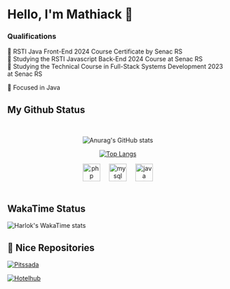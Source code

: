 # Hello, I'm Mathiack 👋


### Qualifications

📑 RSTI Java Front-End 2024 Course Certificate by Senac RS <br>
📑 Studying the RSTI Javascript Back-End 2024 Course at Senac RS <br>
📑 Studying the Technical Course in Full-Stack Systems Development 2023 at Senac RS 


🎯 Focused in Java

## My Github Status
 <br>
<div align="center">
  
![Anurag's GitHub stats](https://github-readme-stats.vercel.app/api?username=Mathiack\&include_all_commits=true&theme=dark&show_icons=true&rank_icon=github&show=reviews,discussions_started,discussions_answered,prs_merged,prs_merged_percentage)

[![Top Langs](https://github-readme-stats.vercel.app/api/top-langs/?username=Mathiack&layout=compact&theme=dark)](https://github.com/anuraghazra/github-readme-stats)

<img src="https://cdn.jsdelivr.net/gh/devicons/devicon/icons/php/php-original.svg" height="40" alt="php logo"  />

<img width="12" />

<img src="https://cdn.jsdelivr.net/gh/devicons/devicon/icons/mysql/mysql-original.svg" height="40" alt="mysql logo"  />

<img width="12" />

<img src="https://cdn.jsdelivr.net/gh/devicons/devicon/icons/java/java-original.svg" height="40" alt="java logo"/>
</div>
<br>

## WakaTime Status

![Harlok's WakaTime stats](https://github-readme-stats.vercel.app/api/wakatime?username=Mathiack\&layout=default)
<br>

## 📂 Nice Repositories

[![Pitssada](https://github-readme-stats.vercel.app/api/pin/?username=Com-KT-NEY-s/&repo=Pitssada&theme=dark)](https://github.com/Com-KT-NEY-s/Pitssada)

[![Hotelhub](https://github-readme-stats.vercel.app/api/pin/?username=Com-KT-NEY-s/&repo=HotelHub&theme=dark)](https://github.com/Com-KT-NEY-s/HotelHub)
